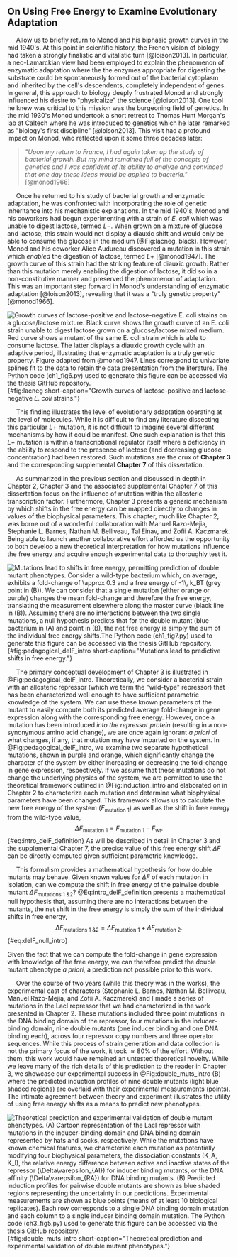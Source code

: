 ## On Using Free Energy to Examine Evolutionary Adaptation

&nbsp;&nbsp;&nbsp;&nbsp;&nbsp;Allow us to briefly return to Monod and his
biphasic growth curves in the mid 1940's. At this point in scientific
history, the French vision of biology had taken a strongly finalistic and
vitalistic turn [@loison2013]. In particular, a neo-Lamarckian view had been
employed to explain the phenomenon of enzymatic adaptation where the the
enzymes appropriate for digesting the substrate could be spontaneously formed
out of the bacterial cytoplasm and inherited by the cell's descendents,
completely independent of genes. In general, this approach to biology deeply
frustrated Monod and strongly influenced his desire to "physicalize" the
science [@loison2013]. One tool he knew was critical to this mission was the
burgeoning field of genetics. In the mid 1930's Monod undertook a short
retreat to Thomas Hunt Morgan's lab at Caltech where he was introduced to
genetics which he later remarked as "biology's first discipline"
[@loison2013]. This visit had a profound impact on Monod, who reflected upon it
some three decades later:

> *"Upon my return to France, I had again taken up the study of bacterial growth.
> But my mind remained full of the concepts of genetics and I was confident of
> its ability to analyze and convinced that one day these ideas would be applied
> to bacteria."* [@monod1966]

&nbsp;&nbsp;&nbsp;&nbsp;&nbsp;Once he returned to his study of bacterial
growth and enzymatic adaptation, he was confronted with incorporating the
role of genetic inheritance into his mechanistic explanations. In the mid
1940's, Monod and his coworkers had begun experimenting with a strain of *E.
coli* which was unable to digest lactose, termed $L-$. When grown on a mixture of glucose and lactose, this strain
would not display a diauxic shift and would only be able to consume the
glucose in the medium (@Fig:lacneg, black). However, Monod and his coworker Alice Audureau
discovered a mutation in this strain which *enabled* the digestion of
lactose, termed $L+$ [@monod1947]. The growth curve of this strain had the
striking feature of diauxic growth. Rather than this mutation merely enabling
the digestion of lactose, it did so in a non-constitutive manner and
preserved the phenomenon of adaptation. This was an important step forward in
Monod's understanding of enzymatic adaptation [@loison2013], revealing that
it was a "truly genetic property" [@monod1966].

![**Growth curves of lactose-positive and lactose-negative *E. coli* strains
on a glucose/lactose mixture.** Black curve shows the growth curve of an *E. coli* strain unable
to digest lactose grown on a glucose/lactose mixed medium. Red curve shows a
mutant of the same *E. coli* strain which is able to consume lactose. The latter
displays a diauxic growth cycle with an adaptive period,
illustrating that enzymatic adaptation is a truly genetic property. Figure
adapted from @monod1947. Lines correspond to univariate splines fit to the data
to retain the data presentation from the literature. The [Python code
(`ch1_fig6.py`)](https://github.com/gchure/phd/blob/master/src/chapter_01/code/ch1_fig6.py)
used to generate this figure can be accessed via the thesis [GitHub
repository](https://github.com/gchure/phd).](ch1_fig6){#fig:lacneg short-caption="Growth curves of
lactose-positive and lactose-negative *E. coli* strains."}

&nbsp;&nbsp;&nbsp;&nbsp;&nbsp;This finding illustrates the level of
evolutionary adaptation operating at the level of molecules. While it is
difficult to find any literature dissecting this particular $L+$ mutation,
it is not difficult to imagine several different mechanisms by how it could
be manifest. One such explanation is that this $L+$ mutation is within a
transcriptional regulator itself where a deficiency in the ability to respond
to the presence of lactose (and decreasing glucose concentration) had been restored. Such
mutations are the crux of **Chapter 3** and the corresponding supplemental
**Chapter 7** of this dissertation.

&nbsp;&nbsp;&nbsp;&nbsp;&nbsp;As summarized in the previous section and
discussed in depth in Chapter 2, Chapter 3 and the associated supplemental
Chapter 7 of this dissertation focus on the influence of mutation within the
allosteric transcription factor. Furthermore, Chapter 3 presents a generic
mechanism by which shifts in the free energy can be mapped directly to
changes in values of the biophysical parameters. This chapter, much like
Chapter 2, was borne out of a wonderful collaboration with Manuel Razo-Mejia,
Stephanie L. Barnes, Nathan M. Belliveau, Tal Einav, and Zofii A. Kaczmarek.
Being able to launch another collaborative effort afforded us the opportunity
to both develop a new theoretical interpretation for how mutations influence
the free energy and acquire enough experimental data to thoroughly test it.

![**Mutations lead to shifts in free energy, permitting prediction of double
mutant phenotypes.** Consider a wild-type
bacterium which, on average, exhibits a fold-change of $\approx$ 0.3
and a free energy of $-1\, k_BT$ (grey point in (B)). We can consider that a single mutation (either
orange or purple) changes the mean fold-change and therefore the free energy,
translating the measurement elsewhere along the master curve (black line in (B)). Assuming
there are no interactions between the two single mutations, a null
hypothesis predicts that for the double mutant (blue bacterium in (A) and point in
(B), the net free energy is simply the sum of the individual free energy
shifts.The [Python code
(`ch1_fig7.py`)](https://github.com/gchure/phd/blob/master/src/chapter_01/code/ch1_fig7.py)
used to generate this figure can be accessed via the thesis [GitHub
repository](https://github.com/gchure/phd).](ch1_fig7){#fig:pedagogical_delF_intro short-caption="Mutations lead to
predictive shifts in free energy."}

&nbsp;&nbsp;&nbsp;&nbsp;&nbsp;The primary conceptual development of Chapter 3 is illustrated in
@Fig:pedagogical_delF_intro. Theoretically, we consider a bacterial strain with
an allosteric repressor (which we term the "wild-type" repressor) that has been
characterized well enough to have sufficient parametric knowledge of the system.
We can use these known parameters of the mutant to easily compute both its predicted average fold-change in gene expression
along with the corresponding free energy. However, once a mutation has been
introduced *into the repressor protein*  (resulting in a non-synonymous amino
acid change), we are once again ignorant *a priori* of what changes, if any,
that mutation may have imparted on the system. In @Fig:pedagogical_delF_intro,
we examine two separate hypothetical mutations, shown in purple and orange, which
significantly change the character of the system by either increasing or
decreasing the fold-change in gene expression, respectively. If we assume that
these mutations do not change the underlying physics of the system, we are
permitted to use the theoretical framework outlined in @Fig:induction_intro and
elaborated on in Chapter 2 to characterize each mutation and determine what
biophysical parameters have been changed. This framework allows us to calculate the new
free energy of the system ($F_\text{mutation 1}$) as well as the shift in free
energy from the wild-type value, 
$$
\Delta F_\text{mutation 1} = F_\text{mutation 1} - F_\text{wt}.
$${#eq:intro_delF_definition}
As will be described in detail in Chapter 3 and the supplemental Chapter 7, the
precise value of this free energy shift $\Delta F$ can be directly computed
given sufficient parametric knowledge.

&nbsp;&nbsp;&nbsp;&nbsp;&nbsp;This formalism provides a mathematical
hypothesis for how double mutants may behave. Given known values for $\Delta
F$ of each mutation in isolation, can we compute the shift in free energy of
the pairwise double mutant $\Delta F_\text{mutations 1 \& 2}$?
@Eq:intro_delF_definition presents a mathematical null hypothesis that, assuming
there are no interactions between the mutants, the
net shift in the free energy is simply the sum of the individual shifts in
free energy,
$$
\Delta F_\text{mutations 1 \& 2} = \Delta F_\text{mutation 1} +
\Delta F_\text{mutation 2}.
$${#eq:delF_null_intro}

Given the fact that we can compute the fold-change in gene expression with
knowledge of the free energy, we can therefore predict the double mutant
phenotype *a priori*, a prediction not possible prior to this work.


&nbsp;&nbsp;&nbsp;&nbsp;&nbsp;Over the course of two years (while this theory was in the works), the
experimental cast of characters (Stephanie L. Barnes, Nathan M. Belliveau,
Manuel Razo-Mejia, and Zofii A. Kaczmarek) and I made a series of mutations
in the LacI repressor that we had characterized in the work presented in
Chapter 2. These mutations included three point mutations in the DNA binding
domain of the repressor, four mutations in the inducer-binding domain, nine
double mutants (one inducer binding and one DNA binding each), across four
repressor copy numbers and three operator sequences. While this process of
strain generation and data collection is not the primary focus of the work,
it took $\approx 80\%$ of the effort. Without them, this work would have
remained an untested theoretical novelty. While we leave many of the rich
details of this prediction to the reader in Chapter 3, we showcase our 
experimental success in  @Fig:double_muts_intro (B) where the predicted induction profiles
of nine double mutants (light blue shaded regions) are overlaid with their
experimental measurements (points). The intimate agreement between theory and
experiment illustrates the utility of using free energy shifts as a means to
predict new phenotypes.

![**Theoretical prediction and experimental validation of double mutant
phenotypes.** (A) Cartoon representation of the LacI repressor with mutations in
the inducer-binding domain and DNA binding domain represented by hats and socks,
respectively. While the mutations have known chemical features, we characterize
each mutation as potentially modifying four biophysical parameters,
the dissociation constants ($K_A$, $K_I$), the relative energy difference
between active and inactive states of the repressor ($\Delta\varepsilon_{AI}$) for inducer binding mutants, or
the DNA affinity ($\Delta\varepsilon_{RA}$) for DNA binding mutants. (B) Predicted induction
profiles for pairwise double mutants are shown as blue shaded regions
representing the uncertainty in our predictions. Experimental measurements are
shown as blue points (means of at least 10 biological replicates). Each row
corresponds to a single DNA binding domain mutation and each column to a single
inducer binding domain mutation. The [Python code
(`ch3_fig5.py`)](https://github.com/gchure/phd/blob/master/src/chapter_03/code/ch3_fig5.py)
used to generate this figure can be accessed via the thesis [GitHub
repository](https://github.com/gchure/phd). ](ch1_fig8){#fig:double_muts_intro
short-caption="Theoretical prediction and experimental validation of double
mutant phenotypes."}
